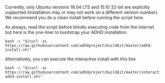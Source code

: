 Currently, only Ubuntu versions 16.04 LTS and 15.10 32-bit are explicitly supported (installation may or may not work on a different version number).  We recommend you do a clean install before running the script here.

As always, read the script before blindly executing code from the internet but here is the one-liner to bootstrap your ADHD installation.

```
bash -c "$(curl -sL https://raw.githubusercontent.com/adhdproject/buildkit/master/adhd-install.sh)"
```

Alternatively, you can execute the interactive install with this line

```
bash -c "$(curl -sL https://raw.githubusercontent.com/adhdproject/buildkit/master/interactive-adhd-install.sh)"
```
